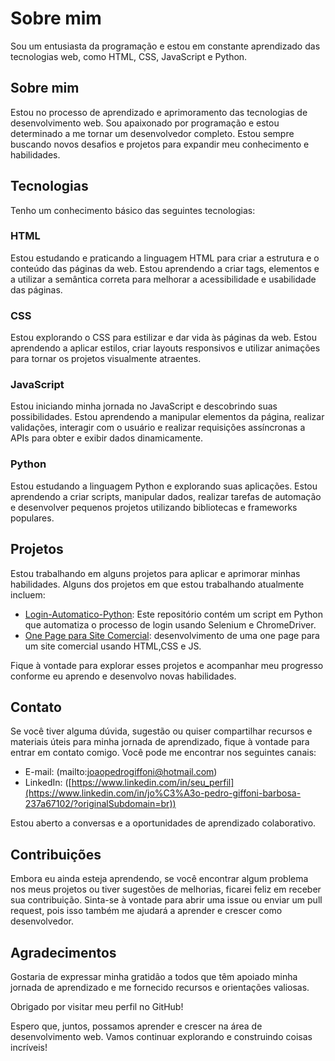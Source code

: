 # Sobre mim

Sou um entusiasta da programação e estou em constante aprendizado das tecnologias web, como HTML, CSS, JavaScript e Python.

## Sobre mim

Estou no processo de aprendizado e aprimoramento das tecnologias de desenvolvimento web. Sou apaixonado por programação e estou determinado a me tornar um desenvolvedor completo. Estou sempre buscando novos desafios e projetos para expandir meu conhecimento e habilidades.

## Tecnologias

Tenho um conhecimento básico das seguintes tecnologias:

### HTML

Estou estudando e praticando a linguagem HTML para criar a estrutura e o conteúdo das páginas da web. Estou aprendendo a criar tags, elementos e a utilizar a semântica correta para melhorar a acessibilidade e usabilidade das páginas.

### CSS

Estou explorando o CSS para estilizar e dar vida às páginas da web. Estou aprendendo a aplicar estilos, criar layouts responsivos e utilizar animações para tornar os projetos visualmente atraentes.

### JavaScript

Estou iniciando minha jornada no JavaScript e descobrindo suas possibilidades. Estou aprendendo a manipular elementos da página, realizar validações, interagir com o usuário e realizar requisições assíncronas a APIs para obter e exibir dados dinamicamente.

### Python

Estou estudando a linguagem Python e explorando suas aplicações. Estou aprendendo a criar scripts, manipular dados, realizar tarefas de automação e desenvolver pequenos projetos utilizando bibliotecas e frameworks populares.

## Projetos

Estou trabalhando em alguns projetos para aplicar e aprimorar minhas habilidades. Alguns dos projetos em que estou trabalhando atualmente incluem:

- [Login-Automatico-Python](https://github.com/JoaoPedroGiffoni/Login-Automatico-Python): Este repositório contém um script em Python que automatiza o processo de login usando Selenium e ChromeDriver.
- [One Page para Site Comercial](https://github.com/JoaoPedroGiffoni/Projeto_one_page_01): desenvolvimento de uma one page para um site comercial usando HTML,CSS e JS.

Fique à vontade para explorar esses projetos e acompanhar meu progresso conforme eu aprendo e desenvolvo novas habilidades.

## Contato

Se você tiver alguma dúvida, sugestão ou quiser compartilhar recursos e materiais úteis para minha jornada de aprendizado, fique à vontade para entrar em contato comigo. Você pode me encontrar nos seguintes canais:

- E-mail: (mailto:joaopedrogiffoni@hotmail.com)
- LinkedIn: ([https://www.linkedin.com/in/seu_perfil](https://www.linkedin.com/in/jo%C3%A3o-pedro-giffoni-barbosa-237a67102/?originalSubdomain=br))

Estou aberto a conversas e a oportunidades de aprendizado colaborativo.

## Contribuições

Embora eu ainda esteja aprendendo, se você encontrar algum problema nos meus projetos ou tiver sugestões de melhorias, ficarei feliz em receber sua contribuição. Sinta-se à vontade para abrir uma issue ou enviar um pull request, pois isso também me ajudará a aprender e crescer como desenvolvedor.

## Agradecimentos

Gostaria de expressar minha gratidão a todos que  têm apoiado minha jornada de aprendizado e me fornecido recursos e orientações valiosas. 

Obrigado por visitar meu perfil no GitHub!

Espero que, juntos, possamos aprender e crescer na área de desenvolvimento web. Vamos continuar explorando e construindo coisas incríveis!
